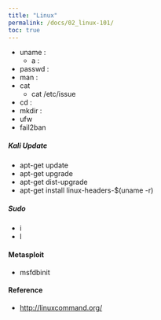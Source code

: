```yaml
---
title: "Linux"
permalink: /docs/02_linux-101/
toc: true
---
```

- uname :
  - a : 
- passwd : 
- man : 
- cat 
  - cat /etc/issue
- cd :
- mkdir :
- ufw 
- fail2ban

##### Kali Update
- apt-get update
- apt-get upgrade
- apt-get dist-upgrade
- apt-get install linux-headers-$(uname -r)

##### Sudo
- i 
- l

#### Metasploit 
- msfdbinit
#### Reference
- http://linuxcommand.org/


